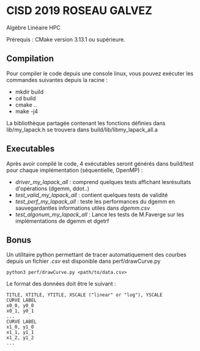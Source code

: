 CISD 2019 ROSEAU GALVEZ
=======================

Algèbre Linéaire HPC

Prérequis : CMake version 3.13.1 ou supérieure.

Compilation
-----------

Pour compiler le code depuis une console linux, vous pouvez exécuter les commandes suivantes depuis la racine :

- mkdir build
- cd build
- cmake ..
- make -j4

La bibliothèque partagée contenant les fonctions définies dans lib/my_lapack.h se trouvera dans build/lib/libmy_lapack_all.a

Executables
-----------

Après avoir compilé le code, 4 exécutables seront générés dans build/test pour chaque implémentation (séquentielle, OpenMP) :

- *driver_my_lapack_all* : comprend quelques tests affichant lesrésultats d'opérations (dgemm, ddot..)
- *test_valid_my_lapack_all* : contient quelques tests de validité
- *test_perf_my_lapack_all* : teste les performances du dgemm en sauvegardantles informations utiles dans *dgemm.csv*
- *test_algonum_my_lapack_all* : Lance les tests de M.Faverge sur les implémentations de dgemm et dgetrf

Bonus
-----------
Un utilitaire python permettant de tracer automatiquement des courbes depuis un fichier *.csv* est disponible dans perf/drawCurve.py

    python3 perf/drawCurve.py <path/to/data.csv>

Le format des données doit être le suivant :

    TITLE, XTITLE, YTITLE, XSCALE ("linear" or "log"), YSCALE
    CURVE LABEL
    x0_0, y0_0
    x0_1, y0_1
    ...
    CURVE LABEL
    x1_0, y1_0
    x1_1, y1_1
    x1_2, y1_2
    ...
